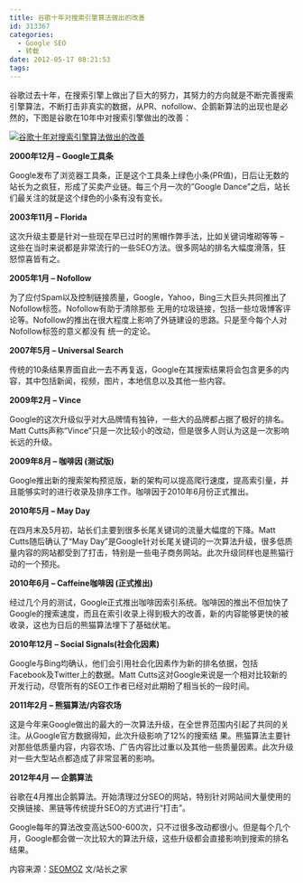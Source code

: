 ```yaml
---
title: 谷歌十年对搜索引擎算法做出的改善
id: 313367
categories:
  - Google SEO
  - 转载
date: 2012-05-17 08:21:53
tags:
---
```


谷歌过去十年，在搜索引擎上做出了巨大的努力，其努力的方向就是不断完善搜索引擎算法，不断打击非真实的数据，从PR、nofollow、企鹅新算法的出现也是必然的，下图是谷歌在10年中对搜索引擎做出的改善：

[![谷歌十年对搜索引擎算法做出的改善](http://lusongsong.com/upload/473.gif "谷歌十年对搜索引擎算法做出的改善")](http://lusongsong.com/upload/473.gif)

**2000年12月 – Google工具条**

Google发布了浏览器工具条，正是这个工具条上绿色小条(PR值)，日后让无数的站长为之疯狂，形成了买卖产业链。每三个月一次的”Google Dance”之后，站长们最关注的就是这个绿色的小条有没有变长。

**2003年11月 – Florida**

这次升级主要是针对一些现在早已过时的黑帽作弊手法，比如关键词堆砌等等 – 这些在当时来说都是非常流行的一些SEO方法。很多网站的排名大幅度滑落，狂怒惊喜皆有之。

**2005年1月 – Nofollow**

为了应付Spam以及控制链接质量，Google，Yahoo，Bing三大巨头共同推出了Nofollow标签。Nofollow有助于清除那些 无用的垃圾链接，包括一些垃圾博客评论等。Nofollow的推出在很大程度上影响了外链建设的思路。只是至今每个人对Nofollow标签的意义都没有 统一的定论。

**2007年5月 – Universal Search**

传统的10条结果界面自此一去不再复返，Google在其搜索结果将会包含更多的内容，其中包括新闻，视频，图片，本地信息以及其他一些内容。

**2009年2月 – Vince**

Google的这次升级似乎对大品牌情有独钟，一些大的品牌都占据了极好的排名。Matt Cutts声称“Vince”只是一次比较小的改动，但是很多人则认为这是一次影响长远的升级。

**2009年8月 – 咖啡因 (测试版)**

Google推出新的搜索架构预览版，新的架构可以提高爬行速度，提高索引量，并且能够实时的进行收录及排序工作。咖啡因于2010年6月份正式推出。

**2010年5月 – May Day**

在四月末及5月初，站长们主要到很多长尾关键词的流量大幅度的下降。Matt Cutts随后确认了“May Day”是Google针对长尾关键词的一次算法升级，很多低质量内容的网站都受到了打击，特别是一些电子商务网站。此次升级同样也是熊猫行动的一个预兆。

**2010年6月 – Caffeine咖啡因 (正式推出)**

经过几个月的测试，Google正式推出咖啡因索引系统。咖啡因的推出不但加快了Google的搜索速度，而且在索引收录上得到极大的改善，新的内容能够更快的被收录，这也为日后的熊猫算法埋下了基础伏笔。

**2010年12月 – Social Signals(社会化因素)**

Google与Bing均确认，他们会引用社会化因素作为新的排名依据，包括Facebook及Twitter上的数据。Matt Cutts这对Google来说是一个相对比较新的开发行动，尽管所有的SEO工作者已经对此期盼了相当长的一段时间。

**2011年2月 – 熊猫算法/内容农场**

这是今年来Google做出的最大的一次算法升级，在全世界范围内引起了共同的关注。从Google官方数据得知，此次升级影响了12%的搜索结 果。熊猫算法主要针对那些低质量内容，内容农场、广告内容比过重以及其他一些质量因素。此次升级对一些大型站点都造成了非常显著的影响。

**2012年4月 — 企鹅算法**

谷歌在4月推出企鹅算法。开始清理过分SEO的网站，特别针对网站间大量使用的交换链接、黑链等传统提升SEO的方式进行“打击”。

Google每年的算法改变高达500-600次，只不过很多改动都很小。但是每个几个月，Google都会做一次比较大的算法升级，这些升级都会直接影响到搜索的排名结果。

内容来源：[SEOMOZ](http://www.seomoz.org/google-algorithm-change) 文/站长之家